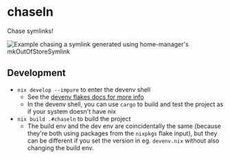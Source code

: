 # chaseln
Chase symlinks!

![Example chasing a symlink generated using home-manager's mkOutOfStoreSymlink](https://github.com/user-attachments/assets/ea067faf-6cd3-4c95-9dbf-4a4576214345)

## Development
- `nix develop --impure` to enter the devenv shell
    - See the [devenv flakes docs for more info](https://devenv.sh/guides/using-with-flakes/)
    - In the devenv shell, you can use `cargo` to build and test the project as if your system doesn't have nix
- `nix build .#chaseln` to build the project
    - The build env and the dev env are coincidentally the same (because they're both using packages from the `nixpkgs` flake input),
    but they can be different if you set the version in eg. `devenv.nix` without also changing the build env.